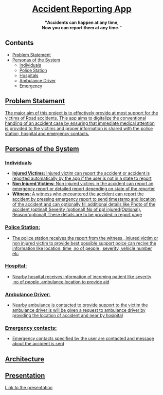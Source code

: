 <h1 align="center"><a href="https://github.com/christopher-2000/2022_IBM_Code_Challenge_AccidentReportingApp">Accident Reporting App</a></h1>
<p align="center"><strong><q>Accidents can happen at any time,<br>Now you can report them at any time.</q></strong></p>  

## Contents
- <a href="#problem-statement">Problem Statement</a>
- <a href="https://github.com/christopher-2000/2022_IBM_Code_Challenge_AccidentReportingApp#personas-of-the-system">Personas of the System</a>
  - <a href="https://github.com/christopher-2000/2022_IBM_Code_Challenge_AccidentReportingApp#individuals">Individuals</a>
  - <a href="https://github.com/christopher-2000/2022_IBM_Code_Challenge_AccidentReportingApp#police-station">Police Station</a>
  - <a href="https://github.com/christopher-2000/2022_IBM_Code_Challenge_AccidentReportingApp#hospitals">Hospitals</a>
  - <a href="https://github.com/christopher-2000/2022_IBM_Code_Challenge_AccidentReportingApp#ambulance-driver">Ambulance Driver</a>
  - <a href="https://github.com/christopher-2000/2022_IBM_Code_Challenge_AccidentReportingApp#emergency-contacts">Emergency 
## Problem Statement  
The major aim of this project is to effectively provide at most support for the victims of Road accidents. This app aims to digitalize the conventional handling of an accident case by ensuring that immediate medical attention is provided to the victims and proper information is shared with the police station, hospital and emergency contacts.

## Personas of the System
### Individuals 
* **Injured Victims:** 
  Injured victim can report the accident or accident is reported automatically by the app if the user is not in a state to report
* **Non Injured Victims:**
  Non injured victims in the accident can report an emergency report or detailed report depending on state of the reporter
* **Witness:**
  A witness who encountered the accident can report the accident by pressing emergency report to send timestamp and location of the accident and can         optionally fill additional details like 
  Photo of the accident (optinal)
  Severity (optional)
  No of ppl injured(Optional).
  Reason(optional) These details are to be provided in report page 
### Police Station: 
 * The police station receives the report from the witness , injured victim or non injured victim to provide best possible support poice can recive the information like location, time ,no of people , severity, vehicle number etc
### Hospital: 
 * Nearby hospital receives information of incoming patient like severity ,no of people ,ambulance location to provide aid
### Ambulance Driver: 
 * Nearby ambulance is contacted to provide support to the victim the ambulance driver is will be given a request to ambulance driver by providing the location of accident and near by hosipital 
### Emergency contacts: 
 * Emergency contacts specified by the user are contacted and message about the accident is sent 



## Architecture
  
  
## Presentation
<a href="https://docs.google.com/presentation/d/1_WyUTzkIDlSju8iy96b5mTwsHlTRg6wUsjd6aImlZ9I/edit?usp=sharing">Link to the presentation</a>
